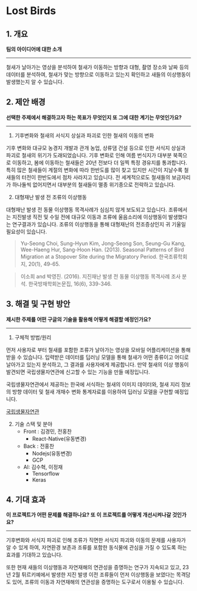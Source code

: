 # Lost Birds

## 1. 개요

**팀의 아이디어에 대한 소개**

---

철새가 날아가는 영상을 분석하여 철새가 이동하는 방향과 대형, 촬영 장소와 날짜 등의 데이터를 분석하여, 철새가 맞는 방향으로 이동하고 있는지 확인하고 새들의 이상행동이 발생했는지 알 수 있습니다.

## 2. 제안 배경

**선택한 주제에서 해결하고자 하는 목표가 무엇인지 또 그에 대한 계기는 무엇인가요?**

---

1. 기후변화와 철새의 서식지 상실과 파괴로 인한 철새의 이동의 변화

기후 변화와 대규모 농경지 개발과 관개 농업, 상류댐 건설 등으로 인한 서식지 상실과 파괴로 철새의 위기가 도래되었습니다. 기후 변화로 인해 여름 번식지가 대부분 북쪽으로 이동하고, 봄에 이동하는 철새들은 20년 전보다 더 일찍 특정 경유지를 통과합니다. 특히 많은 철새들이 계절의 변화에 따라 한반도를 많이 찾고 있지만 시간이 지날수록 철새들의 터전이 한반도에서 점차 사라지고 있습니다. 전 세계적으로도 철새들의 보금자리가 하나둘씩 없어지면서 대부분의 철새들이 멸종 위기종으로 전락하고 있습니다.

2. 대형재난 발생 전 조류의 이상행동

대형재난 발생 전 동물 이상행동 목격사례가 심심치 않게 보도되고 있습니다. 조류에서는 지진발생 직전 및 수일 전에 대규모 이동과 조류에 울음소리에 이상행동이 발생했다는 연구결과가 있습니다. 조류의 이상행동을 통해 대형재난의 전조증상인지 귀 기울일 필요성이 있습니다.

> Yu-Seong Choi, Sung-Hyun Kim, Jong-Seong Son, Seung-Gu Kang, Wee-Haeng Hur, Sang-Hoon Han. (2013). Seasonal Patterns of Bird Migration at a Stopover Site during the Migratory Period. 한국조류학회지, 20(1), 49-65.

> 이소희 and 박영진. (2016). 지진재난 발생 전 동물 이상행동 목격사례 조사 분석. 한국방재학회논문집, 16(6), 339-346.

## 3. 해결 및 구현 방안

**제시한 주제를 어떤 구글의 기술을 활용해 어떻게 해결할 예정인가요?**

---

1. 구체적 방법/원리

먼저 사용자로 부터 철새를 포함한 조류가 날아가는 영상을 모바일 어플리케이션을 통해 받을 수 있습니다. 입력받은 데이터를 딥러닝 모델을 통해 철새가 어떤 종류이고 어디로 날아가고 있는지 분석하고, 그 결과를 사용자에게 제공합니다. 만약 철새의 이상 행동이 발견되면 국립생물자연관에 신고할 수 있는 기능을 만들 예정입니다.

국립생물자연관에서 제공하는 한국에 서식하는 철새의 이미지 데이터와, 철새 지리 정보의 방향 데이터 및 철새 개채수 변화 통계자료를 이용하여 딥러닝 모델을 구현할 예정입니다.

[국립생물자연관](https://species.nibr.go.kr/bird/)

2. 기술 스택 및 분야
   - Front : 김경민, 전홍찬
     - React-Native(유동변경)
   - Back : 전홍찬
     - Nodejs(유동변경)
     - GCP
   - AI: 김수혁, 이정재
     - Tensorflow
     - Keras

## 4. 기대 효과

**이 프로젝트가 어떤 문제를 해결하나요? 또 이 프로젝트를 어떻게 개선시켜나갈 것인가요?**

---

기후변화와 서식지 파괴로 인해 조류가 직면한 서식지 파괴와 이동의 문제를 사용자가 알 수 있게 하여, 자연환경 보존과 조류를 포함한 동식물에 관심을 가질 수 있도록 하는 효과를 기대하고 있습니다.

또한 현재 새들의 이상행동과 자연재해의 연관성을 증명하는 연구가 지속되고 있고, 23년 2월 튀르키예에서 발생한 지진 발생 이전 조류들이 먼저 이상행동을 보였다는 목격담도 있어, 조류의 이동과 자연재해의 연관성을 증명하는 도구로서 이용될 수 있습니다.

